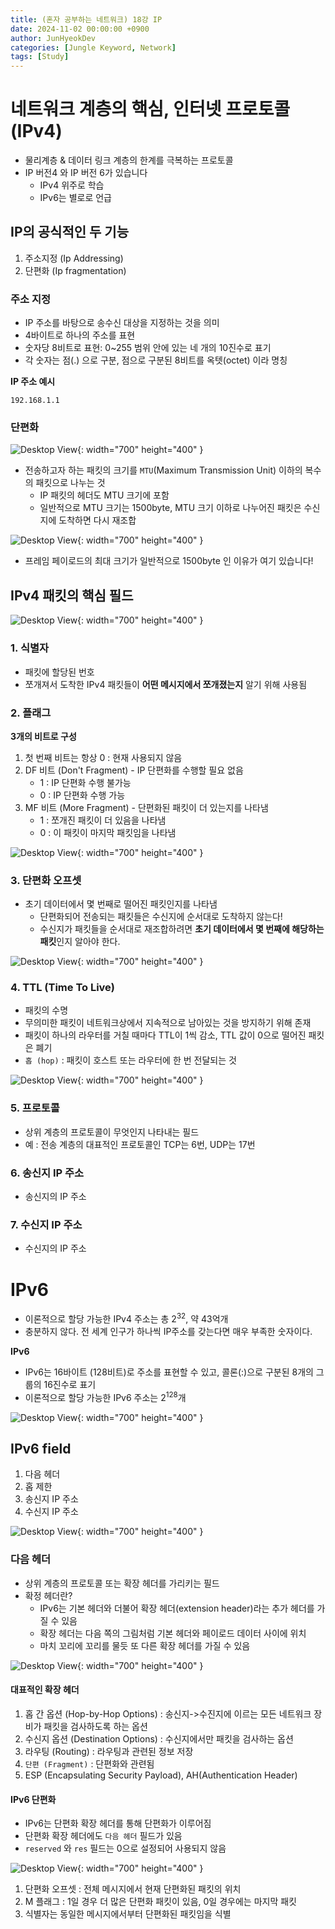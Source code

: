```yaml
---
title: (혼자 공부하는 네트워크) 18강 IP
date: 2024-11-02 00:00:00 +0900
author: JunHyeokDev
categories: [Jungle Keyword, Network]
tags: [Study]
---
```


# 네트워크 계층의 핵심, 인터넷 프로토콜 (IPv4)

- 물리계층 & 데이터 링크 계층의 한계를 극복하는 프로토콜
- IP 버전4 와 IP 버전 6가 있습니다
    - IPv4 위주로 학습
    - IPv6는 별로로 언급

## IP의 공식적인 두 기능

1. 주소지정 (Ip Addressing)
2. 단편화  (Ip fragmentation)

### 주소 지정

- IP 주소를 바탕으로 송수신 대상을 지정하는 것을 의미
- 4바이트로 하나의 주소를 표현
- 숫자당 8비트로 표현: 0~255 범위 안에 있는 네 개의 10진수로 표기
- 각 숫자는 점(.) 으로 구분, 점으로 구분된 8비트를 옥텟(octet) 이라 명칭

**IP 주소 예시**
```
192.168.1.1
```

### 단편화 

![Desktop View](/assets/Network/fragmentation.png){: width="700" height="400" }


- 전송하고자 하는 패킷의 크기를 `MTU`(Maximum Transmission Unit) 이하의 복수의 패킷으로 나누는 것
    - IP 패킷의 헤더도 MTU 크기에 포함
    - 일반적으로 MTU 크기는 1500byte, MTU 크기 이하로 나누어진 패킷은 수신지에 도착하면 다시 재조합

![Desktop View](/assets/Network/MTU.png){: width="700" height="400" }

- 프레임 페이로드의 최대 크기가 일반적으로 1500byte 인 이유가 여기 있습니다!

## IPv4 패킷의 핵심 필드

![Desktop View](/assets/Network/ipv4_field.png){: width="700" height="400" }

### 1. 식별자

- 패킷에 할당된 번호
- 쪼개져서 도착한 IPv4 패킷들이 **어떤 메시지에서 쪼개졌는지** 알기 위해 사용됨


### 2. 플래그

**3개의 비트로 구성**

1. 첫 번째 비트는 항상 0 : 현재 사용되지 않음
2. DF 비트 (Don't Fragment) - IP 단편화를 수행할 필요 없음
    - 1 : IP 단편화 수행 불가능
    - 0 : IP 단편화 수행 가능
3. MF 비트 (More Fragment) - 단편화된 패킷이 더 있는지를 나타냄
    - 1 : 쪼개진 패킷이 더 있음을 나타냄
    - 0 : 이 패킷이 마지막 패킷임을 나타냄

![Desktop View](/assets/Network/ipv4_flag.png){: width="700" height="400" }


### 3. 단편화 오프셋

- 초기 데이터에서 몇 번째로 떨어진 패킷인지를 나타냄
    - 단편화되어 전송되는 패킷들은 수신지에 순서대로 도착하지 않는다!
    - 수신지가 패킷들을 순서대로 재조합하려면 **초기 데이터에서 몇 번째에 해당하는 패킷**인지 알아야 한다.
    
![Desktop View](/assets/Network/ipv4_fragment_offset.png){: width="700" height="400" }


### 4. TTL (Time To Live)

- 패킷의 수명
- 무의미한 패킷이 네트워크상에서 지속적으로 남아있는 것을 방지하기 위해 존재
- 패킷이 하나의 라우터를 거칠 때마다 TTL이 1씩 감소, TTL 값이 0으로 떨어진 패킷은 폐기
- `홉 (hop)` : 패킷이 호스트 또는 라우터에 한 번 전달되는 것

![Desktop View](/assets/Network/ipv4_TTL.png){: width="700" height="400" }

### 5. 프로토콜 

- 상위 계층의 프로토콜이 무엇인지 나타내는 필드
- 예 : 전송 계층의 대표적인 프로토콜인 TCP는 6번, UDP는 17번

### 6. 송신지 IP 주소

- 송신지의 IP 주소

### 7. 수신지 IP 주소

- 수신지의 IP 주소


# IPv6

- 이론적으로 할당 가능한 IPv4 주소는 총 2<sup>32</sup>, 약 43억개
- 충분하지 않다. 전 세계 인구가 하나씩 IP주소를 갖는다면 매우 부족한 숫자이다.


**IPv6**

- IPv6는 16바이트 (128비트)로 주소를 표현할 수 있고, 콜론(:)으로 구분된 8개의 그룹의 16진수로 표기
- 이론적으로 할당 가능한 IPv6 주소는 2<sup>128</sup>개

![Desktop View](/assets/Network/ipv6.png){: width="700" height="400" }


## IPv6 field

1. 다음 헤더
2. 홉 제한
3. 송신지 IP 주소
4. 수신지 IP 주소

![Desktop View](/assets/Network/ipv6_field.png){: width="700" height="400" }


### 다음 헤더

- 상위 계층의 프로토콜 또는 확장 헤더를 가리키는 필드
- 확정 헤더란?
    - IPv6는 기본 헤더와 더불어 확장 헤더(extension header)라는 추가 헤더를 가질 수 있음
    - 확장 헤더는 다음 쪽의 그림처럼 기본 헤더와 페이로드 데이터 사이에 위치
    - 마치 꼬리에 꼬리를 물듯 또 다른 확장 헤더를 가질 수 있음

![Desktop View](/assets/Network/ipv6_nextheader.png){: width="700" height="400" }

#### 대표적인 확장 헤더

1. 홉 간 옵션 (Hop-by-Hop Options) : 송신지->수진지에 이르는 모든 네트워크 장비가 패킷을 검사하도록 하는 옵션
2. 수신지 옵션 (Destination Options) : 수신지에서만 패킷을 검사하는 옵션
3. 라우팅 (Routing) : 라우팅과 관련된 정보 저장
4. `단편 (Fragment)` : 단편화와 관련됨
5. ESP (Encapsulating Security Payload), AH(Authentication Header)

#### IPv6 단편화

- IPv6는 단편화 확장 헤더를 통해 단편화가 이루어짐
- 단편화 확장 헤더에도 `다음 헤더` 필드가 있음
- `reserved` 와 `res` 필드는 0으로 설정되어 사용되지 않음

![Desktop View](/assets/Network/ipv6_fragment.png){: width="700" height="400" }

1. 단편화 오프셋 : 전체 메시지에서 현재 단편화된 패킷의 위치
2. M 플래그 : 1일 경우 더 많은 단편화 패킷이 있음, 0일 경우에는 마지막 패킷
3. 식별자는 동일한 메시지에서부터 단편화된 패킷임을 식별